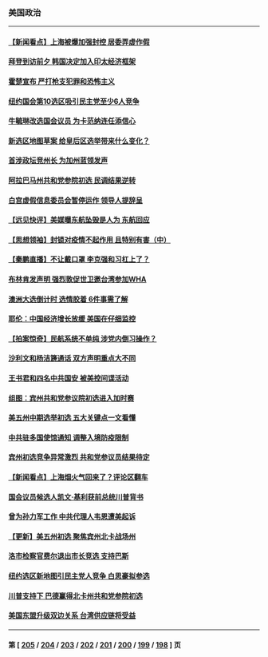 ### 美国政治
---
#### [【新闻看点】上海被爆加强封控 居委弄虚作假](../../pages/ncid1078159/n13740247.md) 
#### [拜登到访前夕 韩国决定加入印太经济框架](../../pages/ncid1078159/n13740458.md) 
#### [霍楚宣布 严打枪支犯罪和恐怖主义](../../pages/ncid1078159/n13740417.md) 
#### [纽约国会第10选区吸引民主党至少6人竞争](../../pages/ncid1078159/n13740441.md) 
#### [牛毓琳改选国会议员 为卡范纳连任添信心](../../pages/ncid1078159/n13740435.md) 
#### [新选区地图草案 给皇后区选举带来什么变化？](../../pages/ncid1078159/n13740438.md) 
#### [首涉政坛竞州长 为加州蓝领发声](../../pages/ncid1078159/n13740322.md) 
#### [阿拉巴马州共和党参院初选 民调结果逆转](../../pages/ncid1078159/n13740258.md) 
#### [白宫虚假信息委员会暂停运作 领导人提辞呈](../../pages/ncid1078159/n13740256.md) 
#### [【远见快评】美媒曝东航坠毁是人为 东航回应](../../pages/ncid1078159/n13740248.md) 
#### [【思想领袖】封锁对疫情不起作用 且特别有害（中）](../../pages/ncid1078159/n13735181.md) 
#### [【秦鹏直播】不让戴口罩 李克强和习杠上了？](../../pages/ncid1078159/n13740262.md) 
#### [布林肯发声明 强烈敦促世卫邀台湾参加WHA](../../pages/ncid1078159/n13740190.md) 
#### [澳洲大选倒计时 选情胶着 6件事需了解](../../pages/ncid1078159/n13740166.md) 
#### [耶伦：中国经济增长放缓 美国在仔细监控](../../pages/ncid1078159/n13740151.md) 
#### [【拍案惊奇】民航系统不单纯 涉党内倒习操作？](../../pages/ncid1078159/n13740136.md) 
#### [沙利文和杨洁篪通话 双方声明重点大不同](../../pages/ncid1078159/n13740117.md) 
#### [王书君和四名中共国安 被美控间谍活动](../../pages/ncid1078159/n13740137.md) 
#### [组图：宾州共和党参议院初选进入加时赛](../../pages/ncid1078159/n13739807.md) 
#### [美五州中期选举初选 五大关键点一文看懂](../../pages/ncid1078159/n13740083.md) 
#### [中共驻多国使馆通知 调整入境防疫限制](../../pages/ncid1078159/n13739965.md) 
#### [宾州初选竞争异常激烈 共和党参议员结果待定](../../pages/ncid1078159/n13740045.md) 
#### [【新闻看点‭】上海烟火气回来了？评论区翻车](../../pages/ncid1078159/n13739273.md) 
#### [国会议员候选人凯文·基利获前总统川普背书](../../pages/ncid1078159/n13739553.md) 
#### [曾为孙力军工作 中共代理人韦恩遭美起诉](../../pages/ncid1078159/n13739487.md) 
#### [【更新】美五州初选 聚焦宾州北卡战场州](../../pages/ncid1078159/n13739350.md) 
#### [洛市检察官费尔退出市长竞选 支持巴斯](../../pages/ncid1078159/n13739547.md) 
#### [纽约选区新地图引民主党人竞争 白思豪拟参选](../../pages/ncid1078159/n13739438.md) 
#### [川普支持下 巴德赢得北卡州共和党参院初选](../../pages/ncid1078159/n13739517.md) 
#### [美国东盟升级双边关系 台湾供应链将受益](../../pages/ncid1078159/n13739521.md) 

---
#### 第 [ [205](./205.md) / [204](./204.md) / [203](./203.md) / [202](./202.md) / [201](./201.md) / [200](./200.md) / [199](./199.md) / [198](./198.md) ] 页
